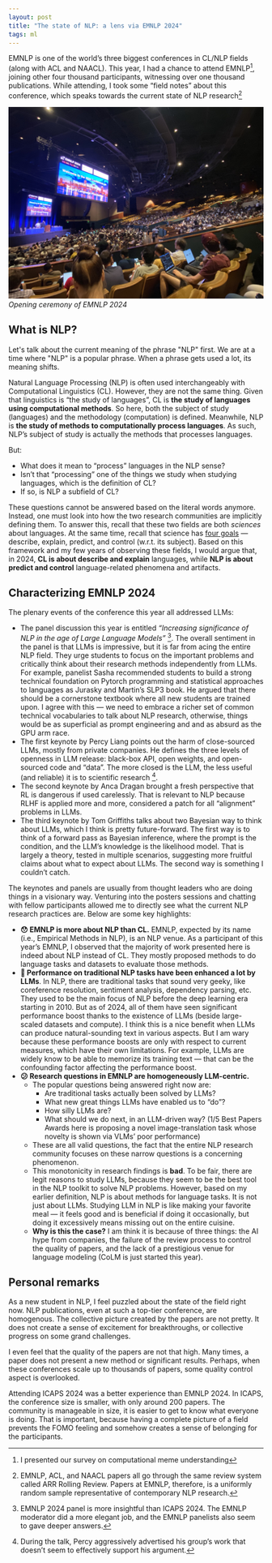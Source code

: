 ```yaml
---
layout: post
title: "The state of NLP: a lens via EMNLP 2024"
tags: ml
---
```


EMNLP is one of the world’s three biggest conferences in CL/NLP fields (along with ACL and NAACL). This year, I had a chance to attend EMNLP[^1], joining other four thousand participants, witnessing over one thousand publications. While attending, I took some “field notes” about this conference, which speaks towards the current state of NLP research[^2]

![alt text](/assets/emnlp.jpeg)
*Opening ceremony of EMNLP 2024*

## What is NLP?

Let's talk about the current meaning of the phrase "NLP" first. We are at a time where "NLP" is a popular phrase. When a phrase gets used a lot, its meaning shifts. 

Natural Language Processing (NLP) is often used interchangeably with Computational Linguistics (CL). However, they are not the same thing. Given that linguistics is “the study of languages”, CL is **the study of languages using computational methods**. So here, both the subject of study (languages) and the methodology (computation) is defined. Meanwhile, NLP is **the study of methods to computationally process languages**. As such, NLP’s subject of study is actually the methods that processes languages.

But: 

- What does it mean to “process” languages in the NLP sense?
- Isn’t that “processing” one of the things we study when studying languages, which is the definition of CL?
- If so, is NLP a subfield of CL?

These questions cannot be answered based on the literal words anymore. Instead, one must look into how the two research communities are implicitly defining them. To answer this, recall that these two fields are both *sciences* about languages. At the same time, recall that science has [four goals](https://uk.sagepub.com/sites/default/files/upm-assets/109575_book_item_109575.pdf) — describe, explain, predict, and control (w.r.t. its subject). Based on this framework and my few years of observing these fields, I would argue that, in 2024, **CL is about describe and explain** languages, while **NLP is about predict and control** language-related phenomena and artifacts.

## Characterizing EMNLP 2024

The plenary events of the conference this year all addressed LLMs:

- The panel discussion this year is entitled *“Increasing significance of NLP in the age of Large Language Models”* [^3]. The overall sentiment in the panel is that LLMs is impressive, but it is far from acing the entire NLP field. They urge students to focus on the important problems and critically think about their research methods independently from LLMs. For example, panelist Sasha recommended students to build a strong technical foundation on Pytorch programming and statistical approaches to languages as Jurasky and Martin’s SLP3 book. He argued that there should be a cornerstone textbook where all new students are trained upon. I agree with this — we need to embrace a richer set of common technical vocabularies to talk about NLP research, otherwise, things would be as superficial as prompt engineering and and as absurd as the GPU arm race.
- The first keynote by Percy Liang points out the harm of close-sourced LLMs, mostly from private companies. He defines the three levels of openness in LLM release: black-box API, open weights, and open-sourced code and “data”. The more closed is the LLM, the less useful (and reliable) it is to scientific research [^4].
- The second keynote by Anca Dragan brought a fresh perspective that RL is dangerous if used carelessly. That is relevant to NLP because RLHF is applied more and more, considered a patch for all “alignment” problems in LLMs.
- The third keynote by Tom Griffiths talks about two Bayesian way to think about LLMs, which I think is pretty future-forward. The first way is to think of a forward pass as Bayesian inference, where the prompt is the condition, and the LLM’s knowledge is the likelihood model. That is largely a theory, tested in multiple scenarios, suggesting more fruitful claims about what to expect about LLMs. The second way is something I couldn’t catch.

The keynotes and panels are usually from thought leaders who are doing things in a visionary way. Venturing into the posters sessions and chatting with fellow participants allowed me to directly see what the current NLP research practices are. Below are some key highlights:

- **😯 EMNLP is more about NLP than CL.** EMNLP, expected by its name (i.e., Empirical Methods in NLP), is an NLP venue. As a participant of this year’s EMNLP, I observed that the majority of work presented here is indeed about NLP instead of CL. They mostly proposed methods to do language tasks and datasets to evaluate those methods.
- **🥳 Performance on traditional NLP tasks have been enhanced a lot by LLMs**. In NLP, there are traditional tasks that sound very geeky, like coreference resolution, sentiment analysis, dependency parsing, etc. They used to be the main focus of NLP before the deep learning era starting in 2010. But as of 2024, all of them have seen significant performance boost thanks to the existence of LLMs (beside large-scaled datasets and compute). I think this is a nice benefit when LLMs can produce natural-sounding text in various aspects. But I am wary because these performance boosts are only with respect to current measures, which have their own limitations. For example, LLMs are widely know to be able to memorize its training text — that can be the confounding factor affecting the performance boost.
- **😕 Research questions in EMNLP are homogeneously LLM-centric.**
    - The popular questions being answered right now are:
        - Are traditional tasks actually been solved by LLMs?
        - What new great things LLMs have enabled us to “do”?
        - How silly LLMs are?
        - What should we do next, in an LLM-driven way? (1/5 Best Papers Awards here is proposing a novel image-translation task whose novelty is shown via VLMs’ poor performance)
    - These are all valid questions, the fact that the entire NLP research community focuses on these narrow questions is a concerning phenomenon.
    - This monotonicity in research findings is **bad**. To be fair, there are legit reasons to study LLMs, because they seem to be the best tool in the NLP toolkit to solve NLP problems. However, based on my earlier definition, NLP is about methods for language tasks. It is not just about LLMs. Studying LLM in NLP is like making your favorite meal — it feels good and is beneficial if doing it occasionally, but doing it excessively means missing out on the entire cuisine.
    - **Why is this the case?** I am think it is because of three things: the AI hype from companies, the failure of the review process to control the quality of papers, and the lack of a prestigious venue for language modeling (CoLM is just started this year).

## Personal remarks

As a new student in NLP, I feel puzzled about the state of the field right now. NLP publications, even at such a top-tier conference, are homogenous. The collective picture created by the papers are not pretty. It does not create a sense of excitement for breakthroughs, or collective progress on some grand challenges.

I even feel that the quality of the papers are not that high. Many times, a paper does not present a new method or significant results. Perhaps, when these conferences scale up to thousands of papers, some quality control aspect is overlooked. 

Attending ICAPS 2024 was a better experience than EMNLP 2024. In ICAPS, the conference size is smaller, with only around 200 papers. The community is manageable in size, it is easier to get to know what everyone is doing. That is important, because having a complete picture of a field prevents the FOMO feeling and somehow creates a sense of belonging for the participants.


<!-- 
To mitigate LLM-centricness, I hope the field could do the following:
- Show that LLMs are *actually* not the best tools via papers, tweets, podcasts, talks, and so on
- Create special publication tracks about building SOTA models from non-LLM approaches. Encourage even symbolic systems (such as the rule-based) to participate.
- Propagate the message among Senior Area Chairs, to Area Chairs, to reviewers to be more critical about the LLM go-to phenomenon -->

[^1]: I presented our survey on computational meme understanding

[^2]: EMNLP, ACL, and NAACL papers all go through the same review system called ARR Rolling Review. Papers at EMNLP, therefore, is a uniformly random sample representative of contemporary NLP research.

[^3]: EMNLP 2024 panel is more insightful than ICAPS 2024. The EMNLP moderator did a more elegant job, and the EMNLP panelists also seem to gave deeper answers.

[^4]: During the talk, Percy aggressively advertised his group’s work that doesn’t seem to effectively support his argument.
